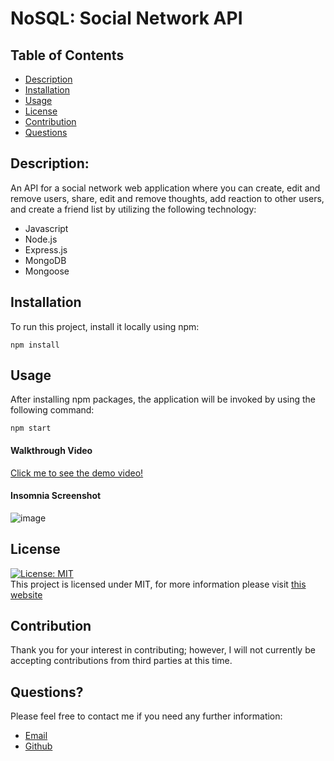 # NoSQL: Social Network API

## Table of Contents

- [Description](#description)
- [Installation](#installation)
- [Usage](#usage)
- [License](#license)
- [Contribution](#contribution)
- [Questions](#questions)

## Description:

An API for a social network web application where you can create, edit and remove users, share, edit and remove thoughts, add reaction to other users, and create a friend list by utilizing the following technology:

- Javascript
- Node.js
- Express.js
- MongoDB
- Mongoose

## Installation

To run this project, install it locally using npm:

```
npm install
```

## Usage

After installing npm packages, the application will be invoked by using the following command:

```
npm start
```

#### Walkthrough Video

[Click me to see the demo video!](https://drive.google.com/file/d/1N6k9HD7Hqebs3Px693RvgFYQHQEFETrm/view)

#### Insomnia Screenshot

![image](https://user-images.githubusercontent.com/107082980/185712903-8042cfcc-f79b-4998-9ae9-dd3aefd7111f.png)

## License

[![License: MIT](https://img.shields.io/badge/License-MIT-yellow.svg)](https://opensource.org/licenses/MIT) <br>
This project is licensed under MIT, for more information please visit [this website](https://opensource.org/licenses/MIT)

## Contribution

Thank you for your interest in contributing; however, I will not currently be accepting contributions from third parties at this time.

## Questions?

Please feel free to contact me if you need any further information:

- [Email](mailto:chrisdmle@gmail.com)
- [Github](https://github.com/chrisdmle)

